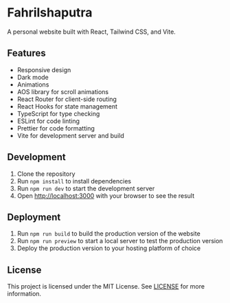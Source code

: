 
# Fahrilshaputra

A personal website built with React, Tailwind CSS, and Vite.

## Features

- Responsive design
- Dark mode
- Animations
- AOS library for scroll animations
- React Router for client-side routing
- React Hooks for state management
- TypeScript for type checking
- ESLint for code linting
- Prettier for code formatting
- Vite for development server and build

## Development

1. Clone the repository
2. Run `npm install` to install dependencies
3. Run `npm run dev` to start the development server
4. Open [http://localhost:3000](http://localhost:3000) with your browser to see the result

## Deployment

1. Run `npm run build` to build the production version of the website
2. Run `npm run preview` to start a local server to test the production version
3. Deploy the production version to your hosting platform of choice

## License

This project is licensed under the MIT License. See [LICENSE](LICENSE) for more information.
